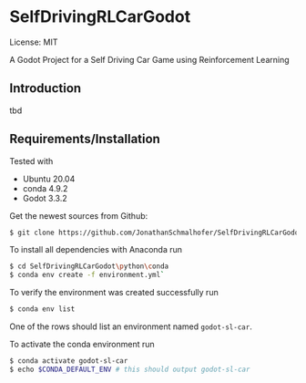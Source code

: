 SelfDrivingRLCarGodot
=======

License: MIT

A Godot Project for a Self Driving Car Game using Reinforcement Learning

Introduction
------------
tbd

Requirements/Installation
------------
Tested with

- Ubuntu 20.04
- conda 4.9.2
- Godot 3.3.2

Get the newest sources from Github:
```bash
$ git clone https://github.com/JonathanSchmalhofer/SelfDrivingRLCarGodot
```

To install all dependencies with Anaconda run
```bash
$ cd SelfDrivingRLCarGodot\python\conda
$ conda env create -f environment.yml`
```

To verify the environment was created successfully run
```bash
$ conda env list
```
One of the rows should list an environment named `godot-sl-car`.

To activate the conda environment run
```bash
$ conda activate godot-sl-car
$ echo $CONDA_DEFAULT_ENV # this should output godot-sl-car
```
